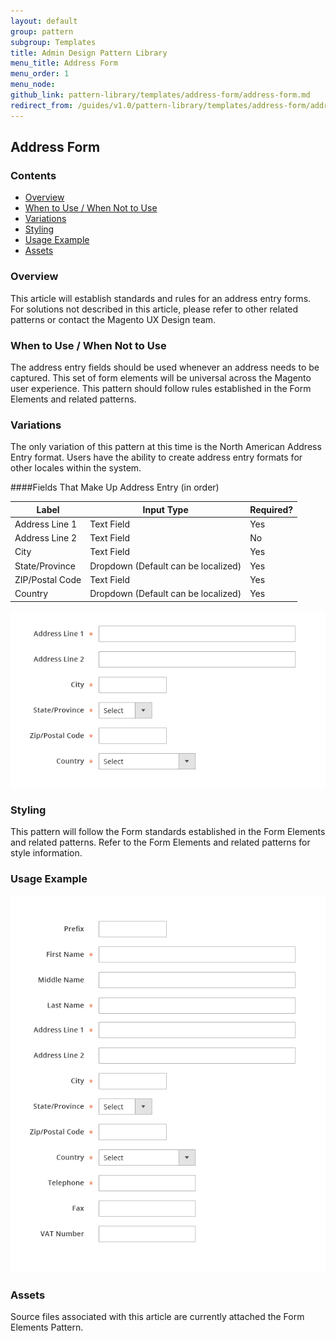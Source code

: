 ```yaml
---
layout: default
group: pattern
subgroup: Templates
title: Admin Design Pattern Library
menu_title: Address Form
menu_order: 1
menu_node: 
github_link: pattern-library/templates/address-form/address-form.md
redirect_from: /guides/v1.0/pattern-library/templates/address-form/address-form.html
---
```


<h2> Address Form </h2>

<h3> Contents </h3>

* <a href="#overview">Overview</a>
* <a href="#when-to-use">When to Use / When Not to Use</a>
* <a href="#variations">Variations</a>
* <a href="#styling">Styling</a>
* <a href="#examples">Usage Example</a>
* <a href="#assets">Assets</a>

<h3 id="overview">Overview</h3>
This article will establish standards and rules for an address entry forms.<br>
For solutions not described in this article, please refer to other related patterns or contact the Magento UX Design team.


<h3 id="when-to-use">When to Use / When Not to Use</h3>
The address entry fields should be used whenever an address needs to be captured. This set of form elements will be universal across the Magento user experience. This pattern should follow rules established in the Form Elements and related patterns.

<h3 id="variations">Variations</h3>
The only variation of this pattern at this time is the North American Address Entry format. Users have the ability to create address entry formats for other locales within the system.

####Fields That Make Up Address Entry (in order)

<table>
	<thead>
		<th> Label</th>
		<th> Input Type </th>
		<th> Required? </th>
	</thead>
	<tbody>
		<tr>
			<td>Address Line 1</td>
			<td>Text Field</td>
			<td>Yes</td>
		</tr>
		<tr>
			<td>Address Line 2</td>
			<td>Text Field</td>
			<td>No</td>
		</tr>
		<tr>
			<td>City</td>
			<td>Text Field</td>
			<td>Yes</td>
		</tr>
		<tr>
			<td>State/Province</td>
			<td>Dropdown (Default can be localized)</td>
			<td>Yes</td>
		</tr>
		<tr>
			<td>ZIP/Postal Code</td>
			<td>Text Field</td>
			<td>Yes</td>
		</tr>
		<tr>
			<td>Country</td>
			<td>Dropdown (Default can be localized)</td>
			<td>Yes</td>
		</tr>
	</tbody>
</table>

<img src="img/AddressForm_example01.jpg">


<h3 id="styling">Styling</h3>
This pattern will follow the Form standards established in the Form Elements and related patterns. Refer to the Form Elements and related patterns for style information.


<h3 id="examples">Usage Example</h3>
<img src="img/AddressForm_example02.jpg">

<h3 id="assets">Assets</h3>
Source files associated with this article are currently attached the Form Elements Pattern.